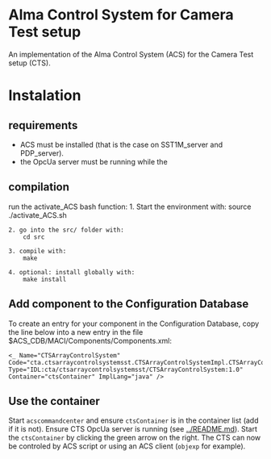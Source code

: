 # Alma Control System for Camera Test setup
An implementation of the Alma Control System (ACS) for the Camera Test setup (CTS).

# Instalation
## requirements
* ACS must be installed (that is the case on SST1M_server and PDP_server).
* the OpcUa server must be running while the 

## compilation    
run the activate_ACS bash function:
    1. Start the environment with:
        source ./activate_ACS.sh
    
    2. go into the src/ folder with:
        cd src

    3. compile with:
        make

    4. optional: install globally with:
        make install

## Add component to the Configuration Database
To create an entry for your component in the Configuration Database,
copy the line below into a new entry in the file $ACS_CDB/MACI/Components/Components.xml:
```
<_ Name="CTSArrayControlSystem"              Code="cta.ctsarraycontrolsystemsst.CTSArrayControlSystemImpl.CTSArrayControlSystemComponentHelper"              Type="IDL:cta/ctsarraycontrolsystemsst/CTSArrayControlSystem:1.0" Container="ctsContainer" ImplLang="java" />
```

## Use the container
Start `acscommandcenter` and ensure `ctsContainer` is in the container list (add if it is not).
Ensure CTS OpcUa server is running (see [../README.md](../README.md)).
Start the `ctsContainer` by clicking the green arrow on the right.
The CTS can now be controled by ACS script or using an ACS client (`objexp` for example).


